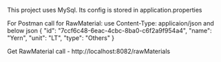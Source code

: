 This project uses MySql. Its config is stored in application.properties

For Postman call for RawMaterial:
use Content-Type: applicaion/json
and below json
{
	"id": "7ccf6c48-6eac-4cbc-8ba0-c6f2a9f954a4",
	"name": "Yern",
	"unit": "LT",
	"type": "Others"
}


Get RawMaterial call - http://localhost:8082/rawMaterials


